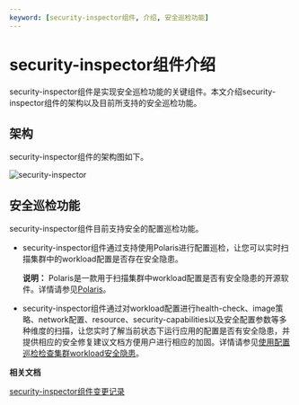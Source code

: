 ```yaml
---
keyword: [security-inspector组件, 介绍, 安全巡检功能]
---
```


# security-inspector组件介绍

security-inspector组件是实现安全巡检功能的关键组件。本文介绍security-inspector组件的架构以及目前所支持的安全巡检功能。

## 架构

security-inspector组件的架构图如下。

![security-inspector](https://static-aliyun-doc.oss-accelerate.aliyuncs.com/assets/img/zh-CN/2814805061/p129654.png)

## 安全巡检功能

security-inspector组件目前支持安全的配置巡检功能。

-   security-inspector组件通过支持使用Polaris进行配置巡检，让您可以实时扫描集群中的workload配置是否存在安全隐患。

    **说明：** Polaris是一款用于扫描集群中workload配置是否有安全隐患的开源软件。详情请参见[Polaris](https://github.com/FairwindsOps/polaris)。

-   security-inspector组件通过对workload配置进行health-check、image策略、network配置、resource、security-capabilities以及安全配置参数等多种维度的扫描，让您实时了解当前状态下运行应用的配置是否有安全隐患，并提供相应的安全修复建议文档方便用户进行相应的加固。详情请参见[使用配置巡检检查集群workload安全隐患](/intl.zh-CN/Kubernetes集群用户指南/安全/安全中心/使用配置巡检检查集群workload安全隐患.md)。

**相关文档**  


[security-inspector组件变更记录](/intl.zh-CN/新功能发布记录/组件介绍与变更记录/security-inspector/security-inspector组件变更记录.md)

